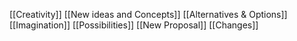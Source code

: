 [[Creativity]]
[[New ideas and Concepts]]
[[Alternatives & Options]]
[[Imagination]]
[[Possibilities]]
[[New Proposal]]
[[Changes]]
